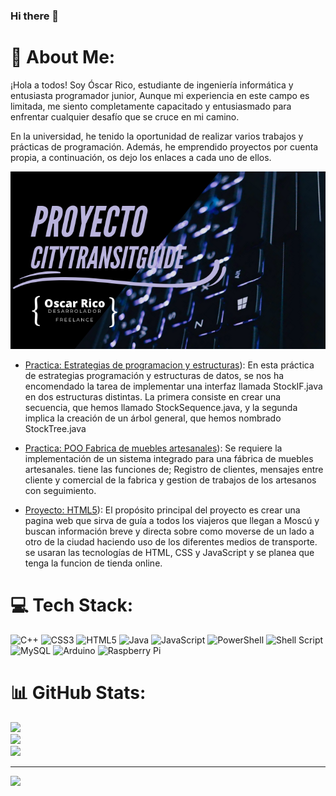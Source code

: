 ### Hi there 👋

<!--
**RicoCodetech/RicoCodetech** is a ✨ _special_ ✨ repository because its `README.md` (this file) appears on your GitHub profile.

Here are some ideas to get you started:

- 🔭 I’m currently working on ...
- 🌱 I’m currently learning ...
- 👯 I’m looking to collaborate on ...
- 🤔 I’m looking for help with ...
- 💬 Ask me about ...
- 📫 How to reach me: ...
- 😄 Pronouns: ...
- ⚡ Fun fact: ...
-->


# 💫 About Me:

¡Hola a todos! Soy Óscar Rico, estudiante de ingeniería informática y entusiasta programador junior, Aunque mi experiencia en este campo es limitada, me siento completamente capacitado y entusiasmado para enfrentar cualquier desafío que se cruce en mi camino.

En la universidad, he tenido la oportunidad de realizar varios trabajos y prácticas de programación. Además, he emprendido proyectos por cuenta propia, a continuación, os dejo los enlaces a cada uno de ellos.

![Texto alternativo](/img/cityTransport.png)

- [Practica: Estrategias de programacion y estructuras](https://github.com/RicoCodetech/Estructuras_de_datos)): En esta práctica de estrategias programación y estructuras de datos, se nos ha encomendado la tarea de implementar una interfaz llamada StockIF.java en dos estructuras distintas. La primera consiste en crear una secuencia, que hemos llamado StockSequence.java, y la segunda implica la creación de un árbol general, que hemos nombrado StockTree.java

- [Practica: POO Fabrica de muebles artesanales](https://github.com/RicoCodetech/Fabrica-artesanal)): Se requiere la implementación de un sistema integrado para una fábrica de muebles artesanales. tiene las funciones de; Registro de clientes, mensajes entre cliente y comercial de la fabrica y gestion de trabajos de los artesanos con seguimiento.

- [Proyecto: HTML5](https://github.com/RicoCodetech/web_guia_moscu)): El propósito principal del proyecto es crear una pagina web que sirva de guía a todos los viajeros que llegan a Moscú y buscan información breve y directa sobre como moverse de un lado a otro de la ciudad haciendo uso de los diferentes medios de transporte. se usaran las tecnologías de HTML, CSS y JavaScript y se planea que tenga la funcion de tienda online.


# 💻 Tech Stack:
![C++](https://img.shields.io/badge/c++-%2300599C.svg?style=for-the-badge&logo=c%2B%2B&logoColor=white) ![CSS3](https://img.shields.io/badge/css3-%231572B6.svg?style=for-the-badge&logo=css3&logoColor=white) ![HTML5](https://img.shields.io/badge/html5-%23E34F26.svg?style=for-the-badge&logo=html5&logoColor=white) ![Java](https://img.shields.io/badge/java-%23ED8B00.svg?style=for-the-badge&logo=openjdk&logoColor=white) ![JavaScript](https://img.shields.io/badge/javascript-%23323330.svg?style=for-the-badge&logo=javascript&logoColor=%23F7DF1E) ![PowerShell](https://img.shields.io/badge/PowerShell-%235391FE.svg?style=for-the-badge&logo=powershell&logoColor=white) ![Shell Script](https://img.shields.io/badge/shell_script-%23121011.svg?style=for-the-badge&logo=gnu-bash&logoColor=white) ![MySQL](https://img.shields.io/badge/mysql-%2300000f.svg?style=for-the-badge&logo=mysql&logoColor=white) ![Arduino](https://img.shields.io/badge/-Arduino-00979D?style=for-the-badge&logo=Arduino&logoColor=white) ![Raspberry Pi](https://img.shields.io/badge/-RaspberryPi-C51A4A?style=for-the-badge&logo=Raspberry-Pi)
# 📊 GitHub Stats:
![](https://github-readme-stats.vercel.app/api?username=RicoCodetech&theme=prussian&hide_border=false&include_all_commits=false&count_private=false)<br/>
![](https://github-readme-streak-stats.herokuapp.com/?user=RicoCodetech&theme=prussian&hide_border=false)<br/>
![](https://github-readme-stats.vercel.app/api/top-langs/?username=RicoCodetech&theme=prussian&hide_border=false&include_all_commits=false&count_private=false&layout=compact)

---
[![](https://visitcount.itsvg.in/api?id=RicoCodetech&icon=0&color=0)](https://visitcount.itsvg.in)

<!-- Proudly created with GPRM ( https://gprm.itsvg.in ) -->
